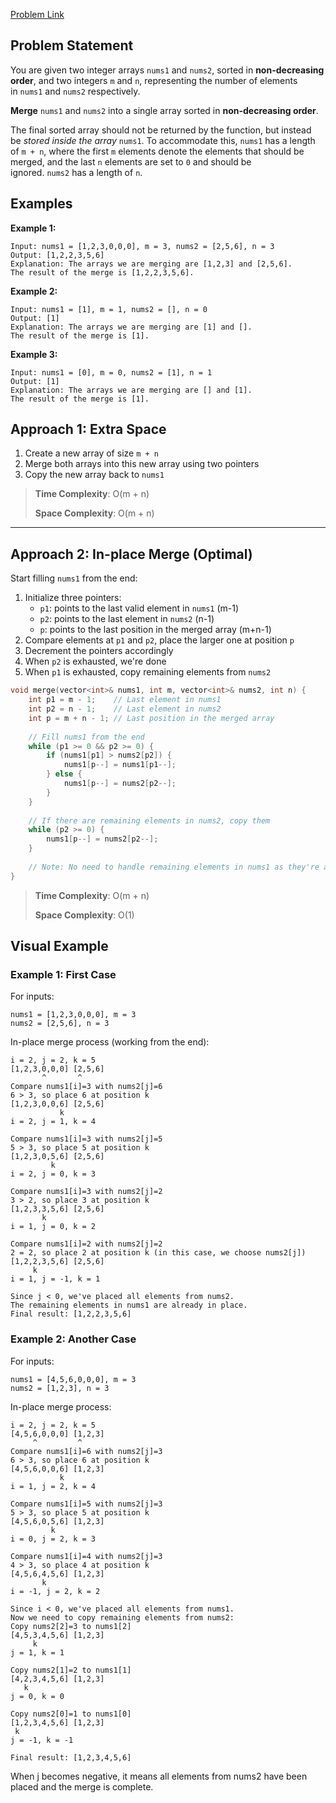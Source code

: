 

[Problem Link](https://leetcode.com/problems/merge-sorted-array/description/)

## Problem Statement

You are given two integer arrays `nums1` and `nums2`, sorted in **non-decreasing order**, and two integers `m` and `n`, representing the number of elements in `nums1` and `nums2` respectively.

**Merge** `nums1` and `nums2` into a single array sorted in **non-decreasing order**.

The final sorted array should not be returned by the function, but instead be _stored inside the array_ `nums1`. To accommodate this, `nums1` has a length of `m + n`, where the first `m` elements denote the elements that should be merged, and the last `n` elements are set to `0` and should be ignored. `nums2` has a length of `n`.

## Examples

**Example 1:**

```
Input: nums1 = [1,2,3,0,0,0], m = 3, nums2 = [2,5,6], n = 3
Output: [1,2,2,3,5,6]
Explanation: The arrays we are merging are [1,2,3] and [2,5,6].
The result of the merge is [1,2,2,3,5,6].
```

**Example 2:**

```
Input: nums1 = [1], m = 1, nums2 = [], n = 0
Output: [1]
Explanation: The arrays we are merging are [1] and [].
The result of the merge is [1].
```

**Example 3:**

```
Input: nums1 = [0], m = 0, nums2 = [1], n = 1
Output: [1]
Explanation: The arrays we are merging are [] and [1].
The result of the merge is [1].
```

## Approach 1: Extra Space

1. Create a new array of size `m + n`
2. Merge both arrays into this new array using two pointers
3. Copy the new array back to `nums1`


>**Time Complexity**: O(m + n)  
>
>**Space Complexity**: O(m + n)

---
## Approach 2: In-place Merge (Optimal)

Start filling `nums1` from the end:

1. Initialize three pointers:
    - `p1`: points to the last valid element in `nums1` (m-1)
    - `p2`: points to the last element in `nums2` (n-1)
    - `p`: points to the last position in the merged array (m+n-1)
2. Compare elements at `p1` and `p2`, place the larger one at position `p`
3. Decrement the pointers accordingly
4. When `p2` is exhausted, we're done
5. When `p1` is exhausted, copy remaining elements from `nums2`

```cpp
void merge(vector<int>& nums1, int m, vector<int>& nums2, int n) {
    int p1 = m - 1;    // Last element in nums1
    int p2 = n - 1;    // Last element in nums2
    int p = m + n - 1; // Last position in the merged array
    
    // Fill nums1 from the end
    while (p1 >= 0 && p2 >= 0) {
        if (nums1[p1] > nums2[p2]) {
            nums1[p--] = nums1[p1--];
        } else {
            nums1[p--] = nums2[p2--];
        }
    }
    
    // If there are remaining elements in nums2, copy them
    while (p2 >= 0) {
        nums1[p--] = nums2[p2--];
    }
    
    // Note: No need to handle remaining elements in nums1 as they're already in place
}
```

> **Time Complexity**: O(m + n)  
> 
> **Space Complexity**: O(1)



## Visual Example

### Example 1: First Case

For inputs:

```
nums1 = [1,2,3,0,0,0], m = 3
nums2 = [2,5,6], n = 3
```

In-place merge process (working from the end):

```
i = 2, j = 2, k = 5
[1,2,3,0,0,0] [2,5,6]
       ^       ^
Compare nums1[i]=3 with nums2[j]=6
6 > 3, so place 6 at position k
[1,2,3,0,0,6] [2,5,6]
           k
i = 2, j = 1, k = 4

Compare nums1[i]=3 with nums2[j]=5
5 > 3, so place 5 at position k
[1,2,3,0,5,6] [2,5,6]
         k
i = 2, j = 0, k = 3

Compare nums1[i]=3 with nums2[j]=2
3 > 2, so place 3 at position k
[1,2,3,3,5,6] [2,5,6]
       k
i = 1, j = 0, k = 2

Compare nums1[i]=2 with nums2[j]=2
2 = 2, so place 2 at position k (in this case, we choose nums2[j])
[1,2,2,3,5,6] [2,5,6]
     k
i = 1, j = -1, k = 1

Since j < 0, we've placed all elements from nums2.
The remaining elements in nums1 are already in place.
Final result: [1,2,2,3,5,6]
```

### Example 2: Another Case

For inputs:

```
nums1 = [4,5,6,0,0,0], m = 3
nums2 = [1,2,3], n = 3
```

In-place merge process:

```
i = 2, j = 2, k = 5
[4,5,6,0,0,0] [1,2,3]
     ^         ^
Compare nums1[i]=6 with nums2[j]=3
6 > 3, so place 6 at position k
[4,5,6,0,0,6] [1,2,3]
           k
i = 1, j = 2, k = 4

Compare nums1[i]=5 with nums2[j]=3
5 > 3, so place 5 at position k
[4,5,6,0,5,6] [1,2,3]
         k
i = 0, j = 2, k = 3

Compare nums1[i]=4 with nums2[j]=3
4 > 3, so place 4 at position k
[4,5,6,4,5,6] [1,2,3]
       k
i = -1, j = 2, k = 2

Since i < 0, we've placed all elements from nums1.
Now we need to copy remaining elements from nums2:
Copy nums2[2]=3 to nums1[2]
[4,5,3,4,5,6] [1,2,3]
     k
j = 1, k = 1

Copy nums2[1]=2 to nums1[1]
[4,2,3,4,5,6] [1,2,3]
   k
j = 0, k = 0

Copy nums2[0]=1 to nums1[0]
[1,2,3,4,5,6] [1,2,3]
 k
j = -1, k = -1

Final result: [1,2,3,4,5,6]
```

When j becomes negative, it means all elements from nums2 have been placed and the merge is complete.